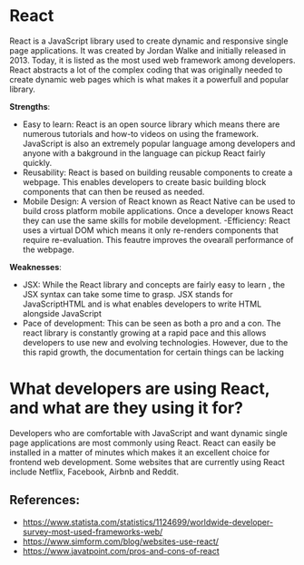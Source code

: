 # React

React is a JavaScript library used to create dynamic and responsive single page applications. It was created by Jordan Walke and 
initially released in 2013. Today, it is listed as the most used web framework among developers. React abstracts a lot of the 
complex coding that was originally needed to create dynamic web pages which is what makes it a powerfull and popular library.

**Strengths**:
- Easy to learn: React is an open source library which means there are numerous tutorials and how-to videos on using the framework.
  JavaScript is also an extremely popular language among developers and anyone with a bakground in the language can pickup React 
  fairly quickly.
- Reusability: React is based on building reusable components to create a webpage. This enables developers to create basic building
  block components that can then be reused as needed.
- Mobile Design: A version of React known as React Native can be used to build cross platform mobile applications. Once a developer knows React
  they can use the same skills for mobile development.
-Efficiency: React uses a virtual DOM which means it only re-renders components that require re-evaluation. This feautre improves the ovearall
 performance of the webpage.
 
 
**Weaknesses**:
- JSX: While the React library and concepts are fairly easy to learn , the JSX syntax can take some time     to grasp. JSX stands for JavaScriptHTML and is what enables             developers to write HTML alongside JavaScript
-  Pace of development: This can be seen as both a pro and a con. The react library is constantly growing
  at a rapid pace and this allows developers to use new and evolving technologies. However, due to the this rapid growth, the documentation for certain things can be lacking


 
 # What developers are using React, and what are they using it for?
 
 Developers who are comfortable with JavaScript and want dynamic single page applications are most commonly using React. React can easily be installed in a matter of minutes which makes it an excellent choice for frontend web development. Some websites that are currently using React include Netflix, Facebook, Airbnb and Reddit. 
 
## References:
- https://www.statista.com/statistics/1124699/worldwide-developer-survey-most-used-frameworks-web/
- https://www.simform.com/blog/websites-use-react/
- https://www.javatpoint.com/pros-and-cons-of-react

